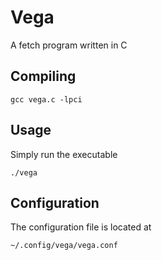 # Vega
A fetch program written in C



## Compiling

	gcc vega.c -lpci

## Usage
Simply run the executable

	./vega

## Configuration
The configuration file is located at 

	~/.config/vega/vega.conf
